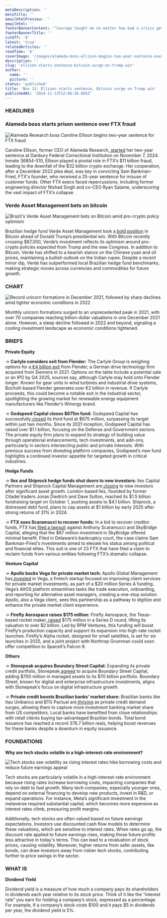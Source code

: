 ```yaml
---
metaDescription: ''
metaTitle: ''
emailHtmlPreview: ''
emailHtml: ''
footerBannerContent: '"Courage taught me no matter how bad a crisis gets ... any sound investment will eventually pay off." — Carlos Slim Helu'
footerBannerTitle: ''
cutOff: '8'
latest: 'true'
relatedArticles: ''
readTime: '6'
coverImage: '/images/alameda-boss-ellison-begins-two-year-sentence-over-ftx-fraud-gwNj.webp'
description: ''
slug: 'ellison-starts-sentence-bitcoin-surge-on-trump-win'
author:
  name: ''
  picture: ''
status: 'published'
title: 'Nov 13: Ellison starts sentence, Bitcoin surge on Trump win'
publishedAt: '2024-11-13T12:06:36.605Z'
---
```


### HEADLINES

### Alameda boss starts prison sentence over FTX fraud

![Alameda Research boss Caroline Ellison begins two-year sentence for FTX fraud](/images/alameda-boss-ellison-begins-two-year-sentence-over-ftx-fraud-QyND.webp)

Caroline Ellison, former CEO of Alameda Research,[ started](https://www.hedgeweek.com/alameda-boss-ellison-begins-two-year-sentence-over-ftx-fraud/) her two-year sentence at Danbury Federal Correctional Institution on November 7, 2024. Inmate 36854-510, Ellison played a pivotal role in FTX’s $11 billion fraud, leading to the downfall of the $32 billion crypto exchange. Her cooperation, after a December 2022 plea deal, was key in convicting Sam Bankman-Fried, FTX's founder, who received a 25-year sentence for misuse of customer funds. Other FTX execs faced repercussions, including former engineering director Nishad Singh and co-CEO Ryan Salame, underscoring the vast impact of FTX’s collapse.

### Verde Asset Management bets on bitcoin

![Brazil's Verde Asset Management bets on Bitcoin amid pro-crypto policy optimism](/images/brazilian-hedge-fund-verde-says-it-made-bitcoin-bet-before-trump-win-c3Mj.webp)

Brazilian hedge fund Verde Asset Management took a[ bold position](https://www.bnnbloomberg.ca/investing/2024/11/11/brazilian-hedge-fund-verde-says-it-made-bitcoin-bet-before-trump-win/) in Bitcoin ahead of Donald Trump’s presidential win. With Bitcoin recently crossing $87,000, Verde’s investment reflects its optimism around pro-crypto policies expected from Trump and the new Congress. In addition to Bitcoin, Verde has shifted to a bearish stance on the Chinese yuan and oil prices, maintaining a bullish outlook on the Indian rupee. Despite a recent minor dip, Verde has outperformed local Brazilian hedge fund benchmarks, making strategic moves across currencies and commodities for future growth.

### CHART

![Record unicorn formations in December 2021, followed by sharp declines amid tighter economic conditions in 2022](/images/unicorn-creation-drop-Q4Nj.webp)

Monthly unicorn formations surged to an unprecedented peak in 2021, with over 70 companies reaching billion-dollar valuations in one December 2021 alone. However, a steep decline followed in 2022 and beyond, signaling a cooling investment landscape as economic conditions tightened.

### BRIEFS

**Private Equity**

→ **Carlyle considers exit from Flender:** The Carlyle Group is weighing options for a[ €4 billion exit](https://www.bnnbloomberg.ca/investing/commodities/2024/11/12/carlyle-explores-4-billion-exit-for-germanys-flender-sources-say/) from Flender, a German drive technology firm acquired from Siemens in 2021. Options on the table include a potential sale or an IPO by Q4 2025, sources say, although Carlyle may hold onto Flender longer. Known for gear units in wind turbines and industrial drive systems, Bocholt-based Flender generates over €2 billion in revenue. If Carlyle proceeds, this could become a notable exit in the industrial sector, spotlighting the growing market for renewable energy equipment manufacturers like Flender’s Winergy brand.

→ **Godspeed Capital closes $675m fund:** Godspeed Capital has successfully[ closed](https://www.privateequitywire.co.uk/godspeed-capital-closes-oversubscribed-fund-iii-at-675m-hard-cap/) its third fund at $675 million, surpassing its target within just two months. Since its 2021 inception, Godspeed Capital has raised over $1.1 billion, focusing on the Defense and Government sectors. The private equity firm plans to expand its strategy of building value through operational enhancements, tech investments, and add-ons, particularly in sectors intersecting public and private interests. With previous success from divesting platform companies, Godspeed’s new fund highlights a continued investor appetite for targeted growth in critical industries.

**Hedge Funds**

→ **Ilex and Shiprock hedge funds shut doors to new investors:** Ilex Capital Partners and Shiprock Capital Management are[ closing](https://www.bnnbloomberg.ca/investing/2024/11/12/hedge-funds-ilex-shiprock-join-peers-closing-doors-to-new-cash/#:~:text=Based%20on%20expected%20inflows%20and,2023%2C%20the%20investor%20letter%20showed.) to new investors after significant asset growth. London-based Ilex, founded by former Citadel traders Jonas Diedrich and Dave Sutton, reached its $1.5 billion fundraising target on October 1, pushing assets to $4.1 billion. Shiprock, a distressed debt fund, plans to cap assets at $1 billion by early 2025 after strong returns of 31% in 2024.

→ **FTX sues Scaramucci to recover funds:** In a bid to recover creditor funds, FTX has[ filed a lawsuit](https://www.hedgeweek.com/ftx-sues-scaramucci-and-skybridge-capital-in-bid-to-recover-creditor-funds/) against Anthony Scaramucci and SkyBridge Capital, alleging that the $67 million investment in SkyBridge offered minimal benefit. Filed in Delaware’s bankruptcy court, the case claims Sam Bankman-Fried's investments aimed to elevate his status among political and financial elites. This suit is one of 23 FTX that have filed a claim to reclaim funds from various entities following FTX’s dramatic collapse.

**Venture Capital**

→ **Apollo backs Vega for private market tech:** Apollo Global Management has[ invested](https://www.bnnbloomberg.ca/business/2024/11/12/apollo-invests-in-fintech-to-boost-service-for-private-offerings/) in Vega, a fintech startup focused on improving client services for private market investments, as part of a $20 million Series A funding. Vega’s AltOS platform streamlines tasks like trade execution, onboarding, and reporting for alternative asset managers, creating a one-stop solution. Apollo, also a Vega client, sees this partnership as a pathway to digitize and enhance the private market client experience.

→ **Firefly Aerospace raises $175 million:** Firefly Aerospace, the Texas-based rocket maker,[ raised](https://www.bnnbloomberg.ca/business/company-news/2024/11/12/firefly-aerospace-raises-175-million-in-latest-funding-round/) $175 million in a Series D round, lifting its valuation to over $2 billion. Led by RPM Ventures, this funding will boost Firefly’s production capacity and support its expansion into high-rate rocket launches. Firefly’s Alpha rocket, designed for small satellites, is set for six launches in 2025, and a joint project with Northrop Grumman could soon offer competition to SpaceX’s Falcon 9.

**Others**

→ **Stonepeak acquires Boundary Street Capital:** Expanding its private credit portfolio, Stonepeak[ agreed](https://www.bnnbloomberg.ca/business/company-news/2024/11/12/stonepeak-agrees-to-buy-private-credit-investment-firm-boundary-street/) to acquire Boundary Street Capital, adding $700 million in managed assets to its $70 billion portfolio. Boundary Street, known for digital and enterprise infrastructure investments, aligns with Stonepeak’s focus on digital infrastructure growth.

→ **Private credit boosts Brazilian banks’ market share:** Brazilian banks like Itau Unibanco and BTG Pactual are[ thriving](https://www.bnnbloomberg.ca/business/2024/11/12/private-credit-lifts-brazil-lenders-investment-banking-fortunes/) as private credit demand surges, allowing them to capture more investment banking market share from US competitors. Local banks have benefited from close relationships with retail clients buying tax-advantaged Brazilian bonds. Total bond issuance has reached a record 378.7 billion reais, helping boost revenues for these banks despite a downturn in equity issuance.

### FOUNDATIONS

**Why are tech stocks volatile in a high-interest-rate environment?**

![Tech stocks see volatility as rising interest rates hike borrowing costs and reduce future earnings appeal](/images/why-are-tech-stocks-volatile-in-a-high-interest-rate-environment_-E1OD.webp)

Tech stocks are particularly volatile in a high-interest-rate environment because rising rates increase borrowing costs, impacting companies that rely on debt to fuel growth. Many tech companies, especially younger ones, depend on external financing to develop new products, invest in R&D, or expand operations. For instance, Meta’s significant investment in the metaverse required substantial capital, which becomes more expensive as interest rates climb, pressuring profit margins.

Additionally, tech stocks are often valued based on future earnings expectations. Investors use discounted cash flow models to determine these valuations, which are sensitive to interest rates. When rates go up, the discount rate applied to future earnings rises, making those future profits less attractive in today's terms. This can lead to a revaluation of stock prices, causing volatility. Moreover, higher returns from safer assets, like bonds, can draw investors away from riskier tech stocks, contributing further to price swings in the sector.

### WHAT IS

**Dividend Yield**

Dividend yield is a measure of how much a company pays its shareholders in dividends each year relative to its stock price. Think of it like the “interest rate” you earn for holding a company’s stock, expressed as a percentage. For example, if a company’s stock costs $100 and it pays $5 in dividends per year, the dividend yield is 5%.